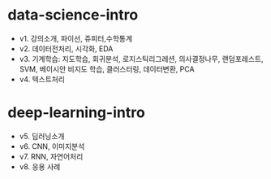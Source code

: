 # data-science-intro

- v1. 강의소개, 파이선, 쥬피터,수학통계
- v2. 데이터전처리, 시각화, EDA
- v3. 기계학습: 지도학습, 회귀분석, 로지스틱리그레션, 의사결정나무, 랜덤포레스트, SVM, 베이시안 비지도 학습, 클러스터링, 데이터변환, PCA
- v4. 텍스트처리

# deep-learning-intro
- v5. 딥러닝소개
- v6. CNN, 이미지분석
- v7. RNN, 자연어처리
- v8. 응용 사례
